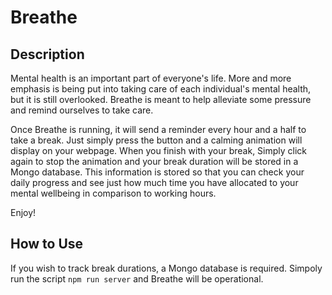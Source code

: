 # Breathe

## Description
Mental health is an important part of everyone's life. More and more emphasis is being put into taking care of each individual's mental health, but it is still overlooked.  Breathe is meant to help alleviate some pressure and remind ourselves to take care. 

Once Breathe is running, it will send a reminder every hour and a half to take a break. Just simply press the button and a calming animation will display on your webpage. When you finish with your break, Simply click again to stop the animation and your break duration will be stored in a Mongo database. This information is stored so that you can check your daily progress and see just how much time you have allocated to your mental wellbeing in comparison to working hours.

Enjoy!

## How to Use
If you wish to track break durations, a Mongo database is required. Simpoly run the script `npm run server` and Breathe will be operational.
